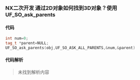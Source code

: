 ### NX二次开发 通过2D对象如何找到3D对象？使用UF_SO_ask_parents

#### 代码

```cpp
int num=0;
tag_t *parent=NULL;
UF_SO_ask_parents(obj,UF_SO_ASK_ALL_PARENTS,&num,&parent)

```

#### 代码解析
> 未找到解析内容

